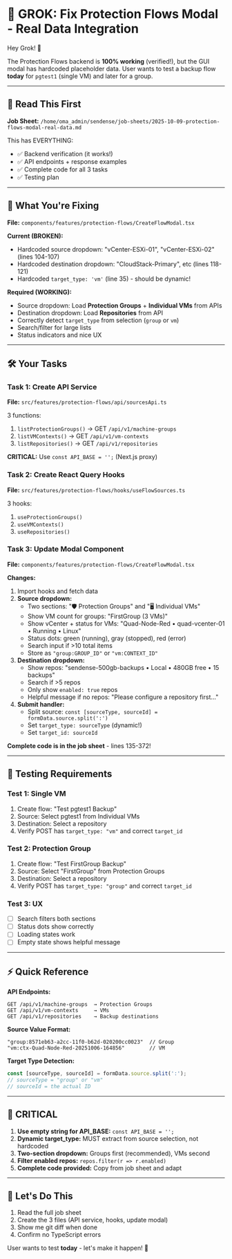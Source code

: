 # 🎯 GROK: Fix Protection Flows Modal - Real Data Integration

Hey Grok! 👋

The Protection Flows backend is **100% working** (verified!), but the GUI modal has hardcoded placeholder data. User wants to test a backup flow **today** for `pgtest1` (single VM) and later for a group.

---

## 📖 Read This First

**Job Sheet:** `/home/oma_admin/sendense/job-sheets/2025-10-09-protection-flows-modal-real-data.md`

This has EVERYTHING:
- ✅ Backend verification (it works!)
- ✅ API endpoints + response examples
- ✅ Complete code for all 3 tasks
- ✅ Testing plan

---

## 🎯 What You're Fixing

**File:** `components/features/protection-flows/CreateFlowModal.tsx`

**Current (BROKEN):**
- Hardcoded source dropdown: "vCenter-ESXi-01", "vCenter-ESXi-02" (lines 104-107)
- Hardcoded destination dropdown: "CloudStack-Primary", etc (lines 118-121)
- Hardcoded `target_type: 'vm'` (line 35) - should be dynamic!

**Required (WORKING):**
- Source dropdown: Load **Protection Groups** + **Individual VMs** from APIs
- Destination dropdown: Load **Repositories** from API
- Correctly detect `target_type` from selection (`group` or `vm`)
- Search/filter for large lists
- Status indicators and nice UX

---

## 🛠️ Your Tasks

### Task 1: Create API Service
**File:** `src/features/protection-flows/api/sourcesApi.ts`

3 functions:
1. `listProtectionGroups()` → GET `/api/v1/machine-groups`
2. `listVMContexts()` → GET `/api/v1/vm-contexts`
3. `listRepositories()` → GET `/api/v1/repositories`

**CRITICAL:** Use `const API_BASE = '';` (Next.js proxy)

### Task 2: Create React Query Hooks
**File:** `src/features/protection-flows/hooks/useFlowSources.ts`

3 hooks:
1. `useProtectionGroups()`
2. `useVMContexts()`
3. `useRepositories()`

### Task 3: Update Modal Component
**File:** `components/features/protection-flows/CreateFlowModal.tsx`

**Changes:**
1. Import hooks and fetch data
2. **Source dropdown:**
   - Two sections: "🛡️ Protection Groups" and "🖥️ Individual VMs"
   - Show VM count for groups: "FirstGroup (3 VMs)"
   - Show vCenter + status for VMs: "Quad-Node-Red • quad-vcenter-01 • Running • Linux"
   - Status dots: green (running), gray (stopped), red (error)
   - Search input if >10 total items
   - Store as `"group:GROUP_ID"` or `"vm:CONTEXT_ID"`
3. **Destination dropdown:**
   - Show repos: "sendense-500gb-backups • Local • 480GB free • 15 backups"
   - Search if >5 repos
   - Only show `enabled: true` repos
   - Helpful message if no repos: "Please configure a repository first..."
4. **Submit handler:**
   - Split source: `const [sourceType, sourceId] = formData.source.split(':')`
   - Set `target_type: sourceType` (dynamic!)
   - Set `target_id: sourceId`

**Complete code is in the job sheet** - lines 135-372!

---

## 🧪 Testing Requirements

### Test 1: Single VM
1. Create flow: "Test pgtest1 Backup"
2. Source: Select pgtest1 from Individual VMs
3. Destination: Select a repository
4. Verify POST has `target_type: "vm"` and correct `target_id`

### Test 2: Protection Group
1. Create flow: "Test FirstGroup Backup"
2. Source: Select "FirstGroup" from Protection Groups
3. Destination: Select a repository
4. Verify POST has `target_type: "group"` and correct `target_id`

### Test 3: UX
- [ ] Search filters both sections
- [ ] Status dots show correctly
- [ ] Loading states work
- [ ] Empty state shows helpful message

---

## ⚡ Quick Reference

**API Endpoints:**
```
GET /api/v1/machine-groups  → Protection Groups
GET /api/v1/vm-contexts     → VMs
GET /api/v1/repositories    → Backup destinations
```

**Source Value Format:**
```
"group:8571eb63-a2cc-11f0-b62d-020200cc0023"  // Group
"vm:ctx-Quad-Node-Red-20251006-164856"        // VM
```

**Target Type Detection:**
```typescript
const [sourceType, sourceId] = formData.source.split(':');
// sourceType = "group" or "vm"
// sourceId = the actual ID
```

---

## 🚨 CRITICAL

1. **Use empty string for API_BASE:** `const API_BASE = '';`
2. **Dynamic target_type:** MUST extract from source selection, not hardcoded
3. **Two-section dropdown:** Groups first (recommended), VMs second
4. **Filter enabled repos:** `repos.filter(r => r.enabled)`
5. **Complete code provided:** Copy from job sheet and adapt

---

## 💪 Let's Do This

1. Read the full job sheet
2. Create the 3 files (API service, hooks, update modal)
3. Show me git diff when done
4. Confirm no TypeScript errors

User wants to test **today** - let's make it happen! 🚀


